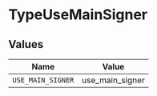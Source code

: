 # TypeUseMainSigner


## Values

| Name              | Value             |
| ----------------- | ----------------- |
| `USE_MAIN_SIGNER` | use_main_signer   |